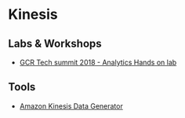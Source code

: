 # Kinesis

## Labs & Workshops

* [GCR Tech summit 2018 - Analytics Hands on lab](https://s3-us-west-2.amazonaws.com/xwang-public/script/Lab.html)

## Tools

* [Amazon Kinesis Data Generator](https://awslabs.github.io/amazon-kinesis-data-generator/web/producer.html)